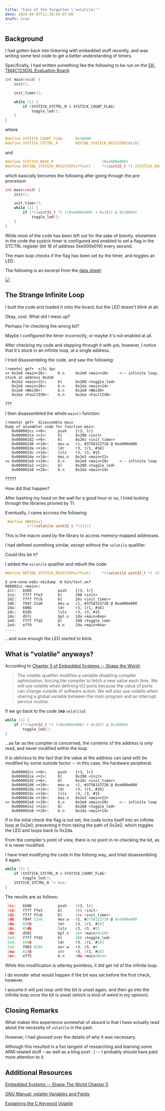 ```yaml
---
title: "Case of the Forgotten \'volatile\'"
date: 2024-04-07T11:38:59-07:00
draft: true
---
```

## Background
I had gotten back into tinkering with embedded stuff recently, and was writing some test code to get a better understanding of timers.

Specifically, I had written something like the following to be run on the [EK-TM4C123GXL Evaluation Board](https://www.ti.com/tool/EK-TM4C123GXL):

```c
int main(void) {
    init();

    init_timer();

    while (1) {
        if (SYSTICK_STCTRL_R & SYSTICK_COUNT_FLAG) 
            toggle_led();
    }
}
```
where
```c
#define SYSTICK_COUNT_FLAG      0x10000
#define SYSTICK_STCTRL_R        DEFINE_SYSTICK_REGISTER(0x10)

```
and
```c
#define SYSTICK_BASE_R                      (0xe000e000)
#define DEFINE_SYSTICK_REGISTER(offset)     *((uint32_t *) (SYSTICK_BASE_R + offset))
```

which basically becomes the following after going through the pre-processor:
```c
int main(void) {
    init();

    init_timer();
    while (1) {
        if (*((uint32_t *) ((0xe000e000) + 0x10)) & 0x10000)
            toggle_led();
    }
}
```


While most of the code has been left out for the sake of brevity, elsewhere in the code the systick timer is configured and enabled to set a flag in the STCTRL register (bit 16 of address 0xe000e010) every second.

The main loop checks if the flag has been set by the timer, and toggles an LED.

The following is an excerpt from the [data sheet](https://www.ti.com/lit/ds/spms376e/spms376e.pdf?ts=1712554526265&ref_url=https%253A%252F%252Fwww.ti.com%252Ftool%252FEK-TM4C123GXL):

![](/static/systick_register.png)

## The Strange Infinite Loop
I built the code and loaded it onto the board, but the LED doesn't blink at all.

Okay, cool. What did I mess up? 

Perhaps I'm checking the wrong bit? 

Maybe I configured the timer incorrectly, or maybe it's not enabled at all.

After checking my code and stepping through it with ```gdb```, however, I notice that it's stuck in an infinite loop, at a single address.

I tried disassembling the code, and saw the following:
```shell
(remote) gef➤  x/5i $pc
=> 0x2e0 <main+20>:     b.n     0x2e0 <main+20>     <-- infinite loop, stuck at address 0x2e0
   0x2e2 <main+22>:     bl      0x288 <toggle_led>
   0x2e6 <main+26>:     b.n     0x2da <main+14>
   0x2e8 <NmiSR>:       b.n     0x2e8 <NmiSR>
   0x2ea <FaultISR>:    b.n     0x2ea <FaultISR>
```

???

I then disassembled the whole `main()` function:
```shell
(remote) gef➤  disassemble main
Dump of assembler code for function main:
   0x000002cc <+0>:     push    {r3, lr}
   0x000002ce <+2>:     bl      0x298 <init>
   0x000002d2 <+6>:     bl      0x26c <init_timer>
   0x000002d6 <+10>:    mov.w   r1, #3758153728 @ 0xe000e000
   0x000002da <+14>:    ldr     r3, [r1, #16]
   0x000002dc <+16>:    lsls    r3, r3, #15
   0x000002de <+18>:    bmi.n   0x2e2 <main+22>
=> 0x000002e0 <+20>:    b.n     0x2e0 <main+20>     <-- infinite loop
   0x000002e2 <+22>:    bl      0x288 <toggle_led>
   0x000002e6 <+26>:    b.n     0x2da <main+14>
```
?????

How did that happen?

After bashing my head on the wall for a good hour or so, I tried looking through the libraries provied by TI.

Eventually, I came accross the following:
```c
 #define HWREG(x)                                                              \
          (*((volatile uint32_t *)(x)))
```

This is the macro used by the library to access memory-mapped addresses.

I had defined something similar, except without the ```volatile``` qualifier.

Could this be it?

I added the `volatile` qualifier and rebuilt the code:

```c
#define DEFINE_SYSTICK_REGISTER(offset)     *((volatile uint32_t *) (SYSTICK_BASE_R + offset))
```

```shell
$ arm-none-eabi-objdump -D bin/test.axf
000002cc <main>:
 2cc:   b508            push    {r3, lr}
 2ce:   f7ff ffe3       bl      298 <init>
 2d2:   f7ff ffcb       bl      26c <init_timer>
 2d6:   f04f 21e0       mov.w   r1, #3758153728 @ 0xe000e000
 2da:   690b            ldr     r3, [r1, #16]
 2dc:   03db            lsls    r3, r3, #15
 2de:   d5fc            bpl.n   2da <main+0xe>
 2e0:   f7ff ffd2       bl      288 <toggle_led>
 2e4:   e7f9            b.n     2da <main+0xe>
.....
```

...and sure enough the LED started to blink.

## What is "volatile" anyways?
According to [Chapter 5 of Embedded Systems -- Shape the World](https://users.ece.utexas.edu/~valvano/Volume1/IntroToEmbSys/Ch2_SoftwareDesign.html):
> The volatile qualifier modifies a variable disabling compiler optimization, forcing the compiler to fetch a new value each time. We will use volatile when defining I/O ports because the value of ports can change outside of software action. We will also use volatile when sharing a global variable between the main program and an interrupt service routine.

If we go back to the code (**no** `volatile`):
```c
while (1) {
    if (*((uint32_t *) ((0xe000e000) + 0x10)) & 0x10000)
        toggle_led();
}
```
...as far as the compiler is concerned, the contents of the address is only read, and never modified within the loop.

It is oblivious to the fact that the value at the address can (and will) be modified by some outside factor -- in this case, the hardware peripheral.

```shell
   0x000002cc <+0>:     push    {r3, lr}
   0x000002ce <+2>:     bl      0x298 <init>
   0x000002d2 <+6>:     bl      0x26c <init_timer>
   0x000002d6 <+10>:    mov.w   r1, #3758153728 @ 0xe000e000
   0x000002da <+14>:    ldr     r3, [r1, #16]
   0x000002dc <+16>:    lsls    r3, r3, #15
   0x000002de <+18>:    bmi.n   0x2e2 <main+22>
=> 0x000002e0 <+20>:    b.n     0x2e0 <main+20>     <-- infinite loop
   0x000002e2 <+22>:    bl      0x288 <toggle_led>
   0x000002e6 <+26>:    b.n     0x2da <main+14>
```

If in the inital check the flag is not set, the code locks itself into an infinite loop at 0x2e0, preventing it from taking the path of 0x2e2, which toggles the LED and loops back to 0x2da.

From the compiler's point of view, there is no point in re-checking the bit, as it is never modified.

I have tried modifying the code in the folloing way, and tried disassembling it again.
```c
while (1) {
    if (SYSTICK_STCTRL_R & SYSTICK_COUNT_FLAG) 
        toggle_led();
    SYSTICK_STCTRL_R ^= 0x4;
}
```

The results are as follows:
```c
 2cc:   b508            push    {r3, lr}
 2ce:   f7ff ffe3       bl      298 <init>
 2d2:   f7ff ffcb       bl      26c <init_timer>
 2d6:   f04f 21e0       mov.w   r1, #3758153728 @ 0xe000e000
 2da:   690b            ldr     r3, [r1, #16]
 2dc:   03db            lsls    r3, r3, #15
 2de:   d501            bpl.n   2e4 <main+0x18>
 2e0:   f7ff ffd2       bl      288 <toggle_led>
 2e4:   690b            ldr     r3, [r1, #16]
 2e6:   f083 0304       eor.w   r3, r3, #4
 2ea:   610b            str     r3, [r1, #16]
 2ec:   e7f5            b.n     2da <main+0xe>
```
While this modification is utterley pointless, it did get rid of the infinite loop.

I do wonder what would happen if the bit was set before the first check, however.

I assume it will just loop until the bit is unset again, and then go into the infinite loop once the bit is unset (which is kind of weird in my opinion).

## Closing Remarks
What makes this experience somewhat of absurd is that I have actually read about the necessity of `volatile` in the past.

However, I had glossed over the details of why it was necessary.

Although this resulted in a fun tangent of researching and learning some ARM-related stuff --as well as a blog post : ) -- I probably should have paid more attention to it.

## Additional Resources
[Embedded Systems -- Shape The World Chapter 5](https://users.ece.utexas.edu/~valvano/Volume1/E-Book/C5_IntroductionToC.htm)

[GNU Manual: volatile Variables and Fields](https://www.gnu.org/software/c-intro-and-ref/manual/html_node/volatile.html)

[Explaining the C Keyword Volatile](https://embedded.fm/blog/2017/2/23/explaining-the-c-keyword-volatile)
